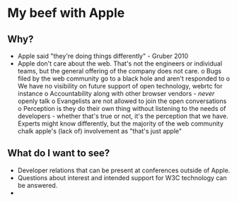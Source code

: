# My beef with Apple

## Why?

- Apple said "they're doing things differently" - Gruber 2010
- Apple don't care about the web. That's not the engineers or individual teams, but the general offering of the company does not care.
  o Bugs filed by the web community go to a black hole and aren't responded to
  o We have no visibility on future support of open technology, webrtc for instance
  o Accountability along with other browser vendors - *never* openly talk
  o Evangelists are not allowed to join the open conversations
  o Perception is they do their own thing without listening to the needs of developers - whether that's true or not, it's the perception that we have. Experts might know differently, but the majority of the web community chalk apple's (lack of) involvement as "that's just apple"

## What do I want to see?

- Developer relations that can be present at conferences outside of Apple.
- Questions about interest and intended support for W3C technology can be answered.
- 